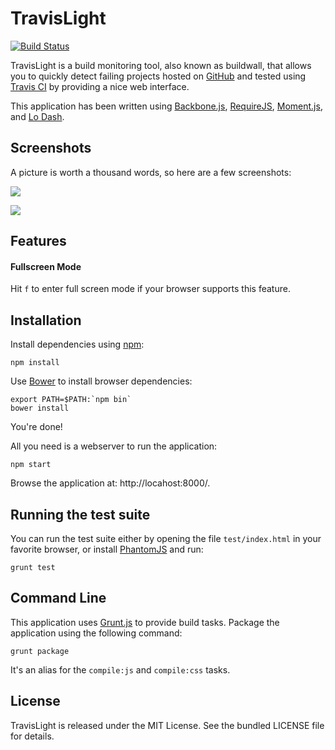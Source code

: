TravisLight
===========

[![Build
Status](https://travis-ci.org/willdurand/TravisLight.png?branch=master)](https://travis-ci.org/willdurand/TravisLight)

TravisLight is a build monitoring tool, also known as buildwall, that
allows you to quickly detect failing projects hosted on
[GitHub](http://github.com) and tested using [Travis CI](https://travis-ci.org/)
by providing a nice web interface.

This application has been written using [Backbone.js](http://backbonejs.org/),
[RequireJS](http://requirejs.org/), [Moment.js](http://momentjs.com/), and
[Lo Dash](http://lodash.com/).


Screenshots
-----------

A picture is worth a thousand words, so here are a few screenshots:

![](https://raw.github.com/willdurand/TravisLight/master/doc/index.png)

![](https://raw.github.com/willdurand/TravisLight/master/doc/repos.png)


Features
--------

#### Fullscreen Mode

Hit `f` to enter full screen mode if your browser supports this feature.


Installation
------------

Install dependencies using [npm](https://npmjs.org/):

    npm install

Use [Bower](http://twitter.github.com/bower/) to install browser dependencies:

    export PATH=$PATH:`npm bin`
    bower install

You're done!

All you need is a webserver to run the application:

    npm start

Browse the application at: http://locahost:8000/.


Running the test suite
----------------------

You can run the test suite either by opening the file `test/index.html` in
your favorite browser, or install [PhantomJS](http://phantomjs.org/) and run:

    grunt test


Command Line
------------

This application uses [Grunt.js](http://gruntjs.com/) to provide build tasks.
Package the application using the following command:

    grunt package

It's an alias for the `compile:js` and `compile:css` tasks.


License
-------

TravisLight is released under the MIT License. See the bundled LICENSE file
for details.
